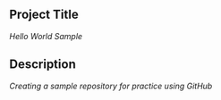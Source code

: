## Project Title
*Hello World Sample*
 

## Description
*Creating a sample repository for practice using GitHub*


